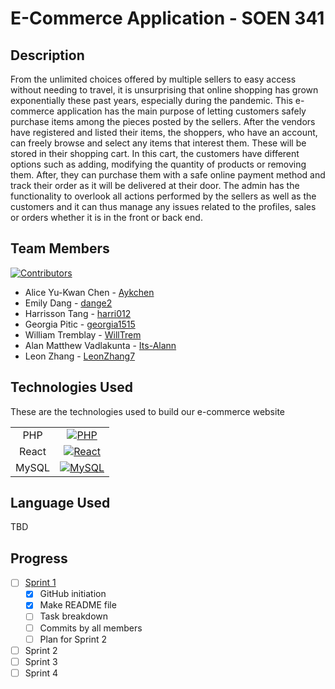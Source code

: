 # E-Commerce Application - SOEN 341

## Description
From the unlimited choices offered by multiple sellers to easy access without needing to travel, it is unsurprising that online shopping has grown exponentially these past years, especially during the pandemic. This e-commerce application has the main purpose of letting customers safely purchase items among the pieces posted by the sellers. After the vendors have registered and listed their items, the shoppers, who have an account, can freely browse and select any items that interest them. These will be stored in their shopping cart. In this cart, the customers have different options such as adding, modifying the quantity of products or removing them. After, they can purchase them with a safe online payment method and track their order as it will be delivered at their door. The admin has the functionality to overlook all actions performed by the sellers as well as the customers and it can thus manage any issues related to the profiles, sales or orders whether it is in the front or back end. 

## Team Members
[![Contributors][contributors-shield]][contributors-url]
- Alice Yu-Kwan Chen - [Aykchen](https://github.com/Aykchen)
- Emily Dang - [dange2](https://github.com/dange2)
- Harrisson Tang - [harri012](https://github.com/harri012)
- Georgia Pitic - [georgia1515](https://github.com/georgia1515)
- William Tremblay - [WillTrem](https://github.com/WillTrem)
- Alan Matthew Vadlakunta - [Its-Alann](https://github.com/Its-Alann)
- Leon Zhang - [LeonZhang7](https://github.com/LeonZhang7)

## Technologies Used
These are the technologies used to build our e-commerce website

|       |                                                  |
| :---: | :----------------------------------------------: |
|  PHP  |    [![PHP][php-shield]](https://www.php.net/)    |
| React |  [![React][react-shield]](https://reactjs.org/)  |
| MySQL | [![MySQL][mysql-shield]](https://www.mysql.com/) |

## Language Used
TBD

## Progress
- [ ] [Sprint 1](https://moodle.concordia.ca/moodle/pluginfile.php/5314863/mod_assign/introattachment/0/SOEN%20341%20Project%20Description%20and%20Sprint%201.docx?forcedownload=1)
  - [x] GitHub initiation
  - [x] Make README file
  - [ ] Task breakdown
  - [ ] Commits by all members
  - [ ] Plan for Sprint 2

- [ ] Sprint 2
- [ ] Sprint 3
- [ ] Sprint 4

<!-- Links for buttons -->
[contributors-shield]: https://img.shields.io/github/contributors/Its-Alann/groupD-soen341project2022.svg?style=for-the-badge
[contributors-url]: https://github.com/Its-Alann/groupD-soen341project2022/graphs/contributors
[php-shield]: https://img.shields.io/badge/PHP-777BB4?style=for-the-badge&logo=php&logoColor=white
[react-shield]: https://img.shields.io/badge/React-20232A?style=for-the-badge&logo=react&logoColor=61DAFB
[mysql-shield]: https://img.shields.io/badge/MySQL-005C84?style=for-the-badge&logo=mysql&logoColor=white
